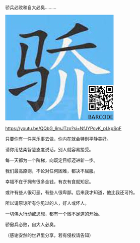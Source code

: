 骄兵必败和自大必臭.........


![骄兵必败和自大必臭](https://github.com/ywangnccu/ywang/blob/main/images/CONCEITED.jpg)

https://youtu.be/QQbG_6mJTzo?si=NfJYPovK_pLkpSqF

只要你有一件喜乐事去做，你内在就会特别平静美好。

请你用慈柔智慧态度说话，别人就容易接受。

每一天都为一个阶梯，向既定目标迈进新一步。

我们最高原则，不论对任何困难，都决不屈服。

幸福不在于拥有很多金钱，有衣有食就知足。

或许有些人很可恶，有些人很卑鄙。后来我才知道，他比我还可怜。

所以请原谅所有你见过的人，好人或坏人。

一切伟大行动或思想，都有一个微不足道的开始。

骄傲兵必败，自大人必臭。


（感谢安然的世界里分享，若有侵权请告知）
